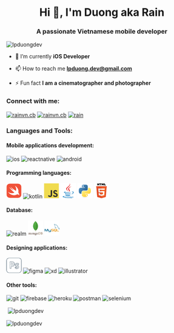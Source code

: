 <h1 align="center">Hi 👋, I'm Duong aka Rain</h1>
<h3 align="center">A passionate Vietnamese mobile developer</h3>

<p align="left"> <img src="https://komarev.com/ghpvc/?username=lpduongdev&label=Profile%20views&color=0e75b6&style=flat" alt="lpduongdev" /> </p>

- 🌱 I’m currently **iOS Developer**

- 📫 How to reach me **lpduong.dev@gmail.com**

- ⚡ Fun fact **I am a cinematographer and photographer**

<h3 align="left">Connect with me:</h3>
<p align="left">
<a href="https://fb.com/rainvn.cb" target="blank"><img align="center" src="https://raw.githubusercontent.com/rahuldkjain/github-profile-readme-generator/master/src/images/icons/Social/facebook.svg" alt="rainvn.cb" height="30" width="40" /></a>
<a href="https://instagram.com/rainvn.cb" target="blank"><img align="center" src="https://raw.githubusercontent.com/rahuldkjain/github-profile-readme-generator/master/src/images/icons/Social/instagram.svg" alt="rainvn.cb" height="30" width="40" /></a>
<a href="https://www.youtube.com/@Rain-ji6gn" target="blank"><img align="center" src="https://raw.githubusercontent.com/rahuldkjain/github-profile-readme-generator/master/src/images/icons/Social/youtube.svg" alt="rain" height="30" width="40" /></a>
</p>

<h3 align="left">Languages and Tools:</h3>
<h4 align="left">Mobile applications development:</h4>
<p align="left">
<img src="https://upload.wikimedia.org/wikipedia/commons/c/ca/IOS_logo.svg" alt="ios" width="40" height="40"/> 
<img src="https://reactnative.dev/img/header_logo.svg" alt="reactnative" width="40" height="40"/> 
<img src="https://upload.wikimedia.org/wikipedia/commons/6/64/Android_logo_2019_%28stacked%29.svg" alt="android" width="40" height="40"/> 
</p>
<h4 align="left">Programming languages:</h4>
<p align="left">
<img src="https://raw.githubusercontent.com/devicons/devicon/master/icons/swift/swift-original.svg" alt="swift" width="40" height="40"/>
<img src="https://www.vectorlogo.zone/logos/kotlinlang/kotlinlang-icon.svg" alt="kotlin" width="40" height="40"/>
<img src="https://raw.githubusercontent.com/devicons/devicon/master/icons/javascript/javascript-original.svg" alt="javascript" width="40" height="40"/> 
<img src="https://raw.githubusercontent.com/devicons/devicon/master/icons/java/java-original.svg" alt="java" width="40" height="40"/>
<img src="https://raw.githubusercontent.com/devicons/devicon/master/icons/python/python-original.svg" alt="python" width="40" height="40"/>
<img src="https://raw.githubusercontent.com/devicons/devicon/master/icons/html5/html5-original-wordmark.svg" alt="html5" width="40" height="40"/>
</p>
<h4 align="left">Database:</h4>
<p align="left">
<img src="https://raw.githubusercontent.com/bestofjs/bestofjs-webui/8665e8c267a0215f3159df28b33c365198101df5/public/logos/realm.svg" alt="realm" width="40" height="40"/>
<img src="https://raw.githubusercontent.com/devicons/devicon/master/icons/mongodb/mongodb-original-wordmark.svg" alt="mongodb" width="40" height="40"/> <img src="https://raw.githubusercontent.com/devicons/devicon/master/icons/mysql/mysql-original-wordmark.svg" alt="mysql" width="40" height="40"/>
</p>
<h4 align="left">Designing applications:</h4>
<p align="left">
<img src="https://raw.githubusercontent.com/devicons/devicon/master/icons/photoshop/photoshop-line.svg" alt="photoshop" width="40" height="40"/>
<img src="https://www.vectorlogo.zone/logos/figma/figma-icon.svg" alt="figma" width="40" height="40"/> 
<img src="https://cdn.worldvectorlogo.com/logos/adobe-xd.svg" alt="xd" width="40" height="40"/>
<img src="https://www.vectorlogo.zone/logos/adobe_illustrator/adobe_illustrator-icon.svg" alt="illustrator" width="40" height="40"/>
</p>
<h4 align="left">Other tools:</h4>
<p align="left">
<img src="https://www.vectorlogo.zone/logos/git-scm/git-scm-icon.svg" alt="git" width="40" height="40"/>
<img src="https://www.vectorlogo.zone/logos/firebase/firebase-icon.svg" alt="firebase" width="40" height="40"/>
<img src="https://www.vectorlogo.zone/logos/heroku/heroku-icon.svg" alt="heroku" width="40" height="40"/>
<img src="https://www.vectorlogo.zone/logos/getpostman/getpostman-icon.svg" alt="postman" width="40" height="40"/>
<img src="https://raw.githubusercontent.com/detain/svg-logos/780f25886640cef088af994181646db2f6b1a3f8/svg/selenium-logo.svg" alt="selenium" width="40" height="40"/>
</p>

<p>&nbsp;<img align="center" src="https://github-readme-stats.vercel.app/api?username=lpduongdev&show_icons=true&locale=en" alt="lpduongdev" /></p>

<p><img align="center" src="https://github-readme-streak-stats.herokuapp.com/?user=lpduongdev&" alt="lpduongdev" /></p>
